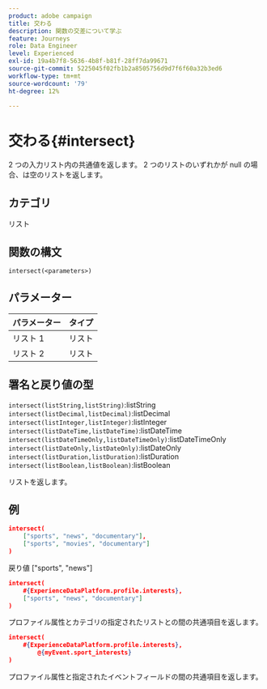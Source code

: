 ```yaml
---
product: adobe campaign
title: 交わる
description: 関数の交差について学ぶ
feature: Journeys
role: Data Engineer
level: Experienced
exl-id: 19a4b7f8-5636-4b8f-b81f-28ff7da99671
source-git-commit: 5225045f02fb1b2a8505756d9d7f6f60a32b3ed6
workflow-type: tm+mt
source-wordcount: '79'
ht-degree: 12%

---
```


# 交わる{#intersect}

2 つの入力リスト内の共通値を返します。 2 つのリストのいずれかが null の場合、は空のリストを返します。

## カテゴリ

リスト

## 関数の構文

`intersect(<parameters>)`

## パラメーター

| パラメーター | タイプ |
|-----------|------------------|
| リスト 1 | リスト |
| リスト 2 | リスト |

## 署名と戻り値の型

`intersect(listString,listString)`:listString
`intersect(listDecimal,listDecimal)`:listDecimal
`intersect(listInteger,listInteger)`:listInteger
`intersect(listDateTime,listDateTime)`:listDateTime
`intersect(listDateTimeOnly,listDateTimeOnly)`:listDateTimeOnly
`intersect(listDateOnly,listDateOnly)`:listDateOnly
`intersect(listDuration,listDuration)`:listDuration
`intersect(listBoolean,listBoolean)`:listBoolean

リストを返します。

## 例

```json
intersect(
    ["sports", "news", "documentary"],
    ["sports", "movies", "documentary"]
)
```

戻り値 [&quot;sports&quot;, &quot;news&quot;]

```json
intersect(
    #{ExperienceDataPlatform.profile.interests},
    ["sports", "news", "documentary"]
)
```

プロファイル属性とカテゴリの指定されたリストとの間の共通項目を返します。

```json
intersect(
    #{ExperienceDataPlatform.profile.interests},
        @{myEvent.sport_interests}
)
```

プロファイル属性と指定されたイベントフィールドの間の共通項目を返します。
